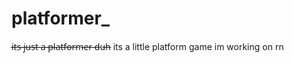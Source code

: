 # platformer_
i̶t̶s̶ ̶j̶u̶s̶t̶ ̶a̶ ̶p̶l̶a̶t̶f̶o̶r̶m̶e̶r̶ ̶d̶u̶h̶
its a little platform game im working on rn
